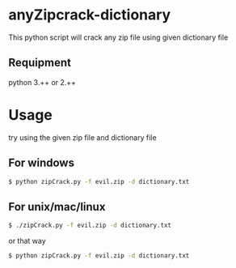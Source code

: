 # anyZipcrack-dictionary

This python script will crack any zip file using given dictionary file

## Requipment

python 3.++ or 2.++

# Usage

try using the given zip file and dictionary file

## For windows

```bash
$ python zipCrack.py -f evil.zip -d dictionary.txt
```

## For unix/mac/linux

```bash
$ ./zipCrack.py -f evil.zip -d dictionary.txt
```

or that way

```bash
$ python zipCrack.py -f evil.zip -d dictionary.txt
```
